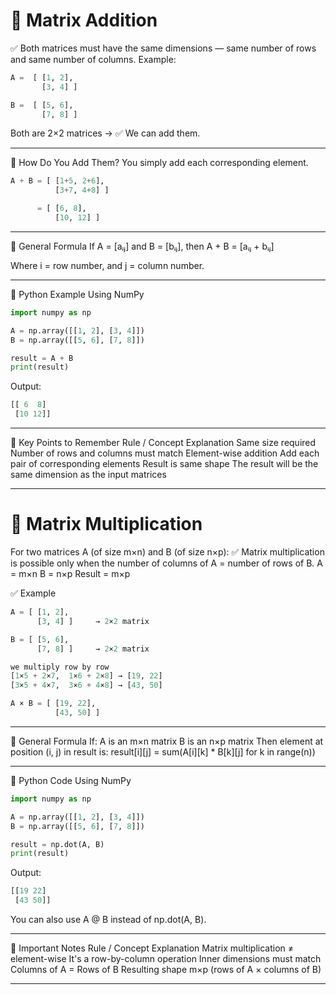 # 🔸 Matrix Addition
✅ Both matrices must have the same dimensions — same number of rows and same number of columns.
Example:
```python
A =  [ [1, 2],
       [3, 4] ]

B =  [ [5, 6],
       [7, 8] ]
```
Both are 2×2 matrices → ✅ We can add them.

--- 

🔸 How Do You Add Them?
You simply add each corresponding element.
```python
A + B = [ [1+5, 2+6],
          [3+7, 4+8] ]

      = [ [6, 8],
          [10, 12] ]
```

---

🔸 General Formula
If
A = [aᵢⱼ] and B = [bᵢⱼ],
then
A + B = [aᵢⱼ + bᵢⱼ]

Where i = row number, and j = column number.

---

🔸 Python Example Using NumPy
```python
import numpy as np

A = np.array([[1, 2], [3, 4]])
B = np.array([[5, 6], [7, 8]])

result = A + B
print(result)
```
Output:
```python
[[ 6  8]
 [10 12]]
```

---

🔸 Key Points to Remember
Rule / Concept	Explanation
Same size required	Number of rows and columns must match
Element-wise addition	Add each pair of corresponding elements
Result is same shape	The result will be the same dimension as the input matrices

---

# 🔸 Matrix Multiplication
For two matrices A (of size m×n) and B (of size n×p):
✅ Matrix multiplication is possible only when the number of columns of A = number of rows of B.
A = m×n
B = n×p
Result = m×p

✅ Example
```python
A = [ [1, 2],
      [3, 4] ]     → 2×2 matrix

B = [ [5, 6],
      [7, 8] ]     → 2×2 matrix

we multiply row by row
[1×5 + 2×7,  1×6 + 2×8] → [19, 22]
[3×5 + 4×7,  3×6 + 4×8] → [43, 50]

A × B = [ [19, 22],
          [43, 50] ]
```

---

🔸 General Formula
If:
A is an m×n matrix
B is an n×p matrix
Then element at position (i, j) in result is:
result[i][j] = sum(A[i][k] * B[k][j] for k in range(n))

---

🔸 Python Code Using NumPy
```python
import numpy as np

A = np.array([[1, 2], [3, 4]])
B = np.array([[5, 6], [7, 8]])

result = np.dot(A, B)
print(result)
```
Output:
```python
[[19 22]
 [43 50]]
```
You can also use A @ B instead of np.dot(A, B).

---

🔸 Important Notes
Rule / Concept	Explanation
Matrix multiplication ≠ element-wise	It's a row-by-column operation
Inner dimensions must match	Columns of A = Rows of B
Resulting shape	m×p (rows of A × columns of B)

---

